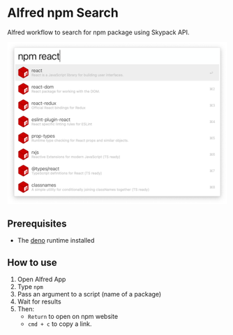 # Alfred npm Search

Alfred workflow to search for npm package using Skypack API.

![Alfred npm Search screenshot](screenshot.png)

## Prerequisites

- The [deno](https://deno.land) runtime installed

## How to use

1. Open Alfred App
2. Type `npm`
3. Pass an argument to a script (name of a package)
4. Wait for results
5. Then:
    - `Return` to open on npm website
    - `cmd + c` to copy a link.
